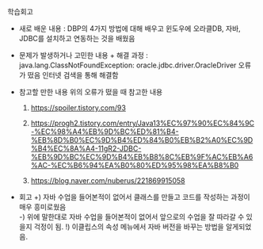학습회고

- 새로 배운 내용 
  : DBP의 4가지 방법에 대해 배우고 윈도우에 오라클DB, 자바, JDBC를 설치하고 연동하는 것을 배웠음
  
- 문제가 발생하거나 고민한 내용 + 해결 과정
  : java.lang.ClassNotFoundException: oracle.jdbc.driver.OracleDriver 오류가 떴음 
    인터넷 검색을 통해 해결함
    
- 참고할 만한 내용
 위의 오류가 떴을 때 참고한 내용
  1. https://spoiler.tistory.com/93
  
  2. https://progh2.tistory.com/entry/Java13%EC%97%90%EC%84%9C-%EC%98%A4%EB%9D%BC%ED%81%B4-%EB%8D%B0%EC%9D%B4%ED%84%B0%EB%B2%A0%EC%9D%B4%EC%8A%A4-11gR2-JDBC-%EB%9D%BC%EC%9D%B4%EB%B8%8C%EB%9F%AC%EB%A6%AC-%EC%B6%94%EA%B0%80%ED%95%98%EA%B8%B0
  
  3. https://blog.naver.com/nuberus/221869915058
  
- 회고
  +) 자바 수업을 들어본적이 없어서 클래스를 만들고 코드를 작성하는 과정이 매우 흥미로웠음  
  -) 위에 말한대로 자바 수업을 들어본적이 없어서 앞으로의 수업을 잘 따라갈 수 있을지 걱정이 됨.
  !) 이클립스의 속성 메뉴에서 자바 버전을 바꾸는 방법을 알게되었음.

